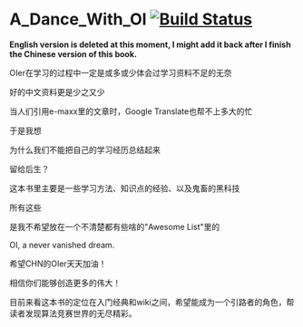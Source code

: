 # A_Dance_With_OI [![Build Status](https://img.shields.io/travis/Ir1d/A_Dance_With_OI.svg?style=flat-square)](https://github.com/Ir1d/A_Dance_With_OI)

**English version is deleted at this moment, I might add it back after I finish the Chinese version of this book.**

OIer在学习的过程中一定是或多或少体会过学习资料不足的无奈

好的中文资料更是少之又少

当人们引用e-maxx里的文章时，Google Translate也帮不上多大的忙

于是我想

为什么我们不能把自己的学习经历总结起来

留给后生？

这本书里主要是一些学习方法、知识点的经验、以及鬼畜的黑科技

所有这些

是我不希望放在一个不清楚都有些啥的"Awesome List"里的

OI, a never vanished dream.

希望CHN的OIer天天加油！

相信你们能够创造更多的伟大！

目前来看这本书的定位在入门经典和wiki之间，希望能成为一个引路者的角色，帮读者发现算法竞赛世界的无尽精彩。
